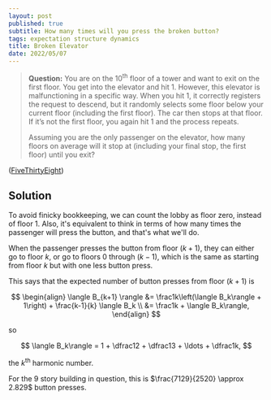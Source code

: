 ```yaml
---
layout: post
published: true
subtitle: How many times will you press the broken button?
tags: expectation structure dynamics
title: Broken Elevator
date: 2022/05/07
---
```


>**Question:** You are on the $10^\text{th}$ floor of a tower and want to exit on the first floor. You get into the elevator and hit $1.$ However, this elevator is malfunctioning in a specific way. When you hit $1,$ it correctly registers the request to descend, but it randomly selects some floor below your current floor (including the first floor). The car then stops at that floor. If it’s not the first floor, you again hit $1$ and the process repeats.
>
>Assuming you are the only passenger on the elevator, how many floors on average will it stop at (including your final stop, the first floor) until you exit?

<!--more-->

([FiveThirtyEight](https://fivethirtyeight.com/features/can-you-build-the-longest-ladder/))

## Solution

To avoid finicky bookkeeping, we can count the lobby as floor zero, instead of floor $1$. Also, it's equivalent to think in terms of how many times the passenger will press the button, and that's what we'll do.

When the passenger presses the button from floor $(k+1),$ they can either go to floor $k,$ or go to floors $0$ through $(k-1),$ which is the same as starting from floor $k$ but with one less button press.

This says that the expected number of button presses from floor $(k+1)$ is 

$$
  \begin{align}
    \langle B_{k+1} \rangle &= \frac1k\left(\langle B_k\rangle + 1\right) + \frac{k-1}{k} \langle B_k \\
    &= \frac1k + \langle B_k\rangle,
  \end{align}
$$

<!-- When the passenger presses the button from floor $k,$ the elevator is equally likely to end up at any floor under it. 

So, they have uniform probability $\frac1k$ to arrive at any of the floors, which can be the lobby in one press or else any of the $(k-1)$ floors above the lobby from which they will make an average of $\langle B_{k-1}\rangle$ more presses.

So the expected value of the number of button presses from floor $k$ is equal to

$$
  \langle B_k\rangle = \dfrac1k + \dfrac1k\sum_{j=1}^{k-1}\left(1 + \langle B_j\rangle\right).
$$

The second term is just $\langle B_{k-1}\rangle,$

$$
\begin{align}
  \langle B_k\rangle &= \dfrac1k + \dfrac1k[\langle B_{k-1}\rangle + \overbrace{1 + \sum_{j=1}^{k-2}\left(1 + \langle B_j\rangle\right)}^{\left(k-1\right)\langle B_{k-1}\rangle}] \\
  &= \dfrac1k + \dfrac1k\left[\langle B_{k-1}\rangle + \left(k-1\right)\langle B_{k-1}\rangle\right] \\
  &= \dfrac1k + \langle B_{k-1}\rangle,
$$
\end{align} -->


so 

$$
  \langle B_k\rangle = 1 + \dfrac12 + \dfrac13 + \ldots + \dfrac1k,
$$ 

the $k^\text{th}$ harmonic number.

For the $9$ story building in question, this is $\frac{7129}{2520} \approx 
2.829$ button presses.
<br>
